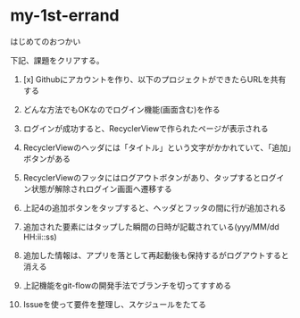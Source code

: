 # my-1st-errand
はじめてのおつかい

下記、課題をクリアする。

1. [x] Githubにアカウントを作り、以下のプロジェクトができたらURLを共有する

2. どんな方法でもOKなのでログイン機能(画面含む)を作る

3. ログインが成功すると、RecyclerViewで作られたページが表示される

4. RecyclerViewのヘッダには「タイトル」という文字がかかれていて、「追加」ボタンがある

5. RecyclerViewのフッタにはログアウトボタンがあり、タップするとログイン状態が解除されログイン画面へ遷移する

6. 上記4の追加ボタンをタップすると、ヘッダとフッタの間に行が追加される

7. 追加された要素にはタップした瞬間の日時が記載されている(yyy/MM/dd HH:ii::ss)

8. 追加した情報は、アプリを落として再起動後も保持するがログアウトすると消える

9. 上記機能をgit-flowの開発手法でブランチを切ってすすめる

10. Issueを使って要件を整理し、スケジュールをたてる
